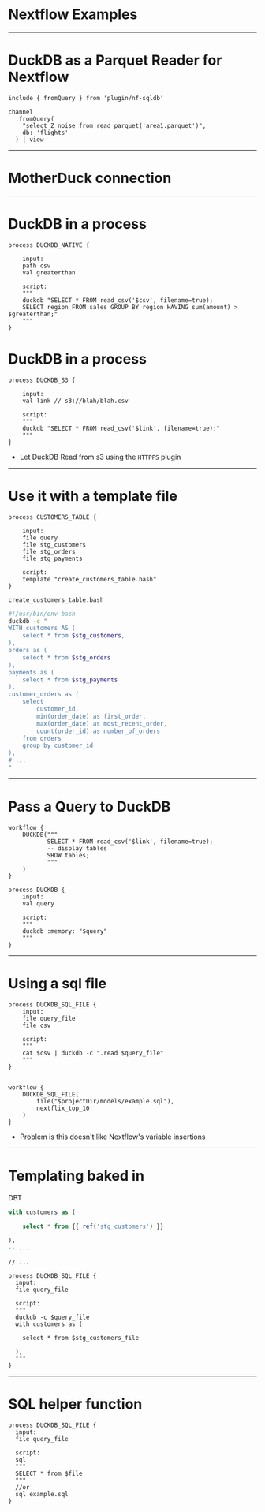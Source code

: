 # Nextflow Examples

---

# DuckDB as a Parquet Reader for Nextflow

```nextflow{all|5}
include { fromQuery } from 'plugin/nf-sqldb'

channel
  .fromQuery(
    "select Z_noise from read_parquet('area1.parquet')",
    db: 'flights'
  ) | view
```

<!-- FIXME -->
<Asciinema src="/casts/parquet_reader.cast" :playerProps="{speed: 2, rows: 15}" />

---

# MotherDuck connection

---

<!-- I just don't like this slide feels like I'm draggin them through the mud when it was really me not reaching out -->
<!-- ## State of the nf-sqldb -->

<!-- - Need to update the JDBC to 0.9.2 for Motherduck support -->
<!-- - Batch woes -->
<!--   - DuckDB itself supports batch insertions -->
<!--   - DuckDB JDBC package hasn't implemented the `BatchInsert` function -->

<!-- --- -->

# DuckDB in a process

```nextflow {all,4,9,5,10}
process DUCKDB_NATIVE {

    input:
    path csv
    val greaterthan

    script:
    """
    duckdb "SELECT * FROM read_csv('$csv', filename=true);
    SELECT region FROM sales GROUP BY region HAVING sum(amount) > $greaterthan;"
    """
}
```

# DuckDB in a process

```nextflow {all,4,8}
process DUCKDB_S3 {

    input:
    val link // s3://blah/blah.csv

    script:
    """
    duckdb "SELECT * FROM read_csv('$link', filename=true);"
    """
}
```

- Let DuckDB Read from s3 using the `HTTPFS` plugin

<!-- This is powerful because DuckDB can pull only the parts it needs in the parquet files -->

---

# Use it with a template file

```nextflow
process CUSTOMERS_TABLE {

    input:
    file query
    file stg_customers
    file stg_orders
    file stg_payments

    script:
    template "create_customers_table.bash"
}
```

`create_customers_table.bash`

```bash
#!/usr/bin/env bash
duckdb -c "
WITH customers AS (
    select * from $stg_customers,
),
orders as (
    select * from $stg_orders
),
payments as (
    select * from $stg_payments
),
customer_orders as (
    select
        customer_id,
        min(order_date) as first_order,
        max(order_date) as most_recent_order,
        count(order_id) as number_of_orders
    from orders
    group by customer_id
),
# ...
"
```

---

# Pass a Query to DuckDB

```nextflow
workflow {
    DUCKDB("""
           SELECT * FROM read_csv('$link', filename=true);
           -- display tables
           SHOW tables;
           """
    )
}
```

<!-- <v-clicks> -->

```nextflow
process DUCKDB {
    input:
    val query

    script:
    """
    duckdb :memory: "$query"
    """
}
```

<!-- TODO Add result -->

---

<!-- Why would you ever want to do that? -->
<!-- TODO # Hook passing a query into SQLbot -->
<!-- --- -->

# Using a sql file

<!-- TODO Test this -->
<!-- TODO Sync up the order of this with passing a query -->

```nextflow
process DUCKDB_SQL_FILE {
    input:
    file query_file
    file csv

    script:
    """
    cat $csv | duckdb -c ".read $query_file"
    """
}


workflow {
    DUCKDB_SQL_FILE(
        file("$projectDir/models/example.sql"),
        nextflix_top_10
    )
}
```

- Problem is this doesn't like Nextflow's variable insertions

---

# Templating baked in

DBT

```sql
with customers as (

    select * from {{ ref('stg_customers') }}

),
-- ...
```

<!-- TODO Add click -->

```nextflow
// ...

process DUCKDB_SQL_FILE {
  input:
  file query_file

  script:
  """
  duckdb -c $query_file
  with customers as (

    select * from $stg_customers_file

  ),
  """
}
```

<!-- Seeing all of the dbt stuff and thinking: Nextflow can do that -->

---

# SQL helper function

```
process DUCKDB_SQL_FILE {
  input:
  file query_file

  script:
  sql
  """
  SELECT * from $file
  """
  //or
  sql example.sql
}
```
